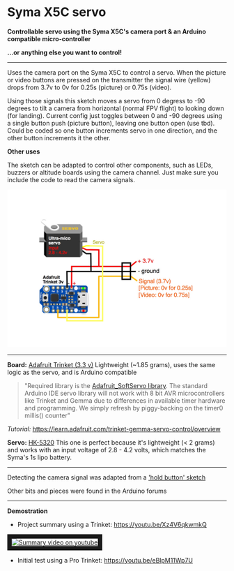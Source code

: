 # Syma X5C servo
**Controllable servo using the Syma X5C's camera port &amp; an Arduino compatible micro-controller**

**...or anything else you want to control!**

 *******************************************************************

 Uses the camera port on the Syma X5C to control a servo. When the picture or video buttons are pressed on the transmitter the signal wire (yellow) drops from 3.7v to 0v for 0.25s (picture) or 0.75s (video).

Using those signals this sketch moves a servo from 0 degress to -90 degrees to tilt a camera from horizontal (normal FPV flight) to looking down (for landing). Current config just toggles between 0 and -90 degrees using a single button push (picture button), leaving one button open (use tbd). Could be coded so one button increments servo in one direction, and the other button increments it the other.

**Other uses**

The sketch can be adapted to control other components, such as LEDs, buzzers or altitude boards using the camera channel. Just make sure you include the code to read the camera signals. 

![alt text](https://raw.githubusercontent.com/EThornill/SYMA_X5C_servo/master/schematic.jpg "schematic")

 *******************************************************************
  **Board:** [Adafruit Trinket (3.3 v)](https://www.adafruit.com/product/1500)
  Lightweight (~1.85 grams), uses the same logic as the servo, and is Arduino compatible

  >"Required library is the [Adafruit_SoftServo library](https://github.com/adafruit/Adafruit_SoftServo). The standard Arduino IDE servo library will not work with 8 bit AVR microcontrollers like Trinket and Gemma due to differences in available timer hardware and programming. We simply refresh by piggy-backing on the timer0 millis() counter"

  *Tutorial:* https://learn.adafruit.com/trinket-gemma-servo-control/overview
  
  **Servo:** [HK-5320](https://hobbyking.com/en_us/hk-5320-ultra-micro-digital-servo-1-7g-0-05sec-0-075kg.html)
  This one is perfect because it's lightweight (< 2 grams) and works with an input voltage of 2.8 - 4.2 volts, which matches the Syma's 1s lipo battery.

 *******************************************************************

  Detecting the camera signal was adapted from a ['hold button' sketch](http://playground.arduino.cc/Code/HoldButton)

  Other bits and pieces were found in the Arduino forums

 *******************************************************************

**Demostration** 
- Project summary using a Trinket: https://youtu.be/Xz4V6qkwmkQ

<a href="http://www.youtube.com/watch?feature=player_embedded&v=Xz4V6qkwmkQ
" target="_blank"><img src="http://img.youtube.com/vi/Xz4V6qkwmkQ/0.jpg" 
alt="Summary video on youtube" width="240" height="180" border="10" /></a>

- Initial test using a Pro Trinket: https://youtu.be/eBlpM11Wp7U



